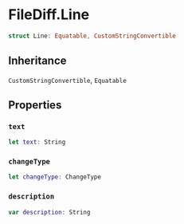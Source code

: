 # FileDiff.Line

``` swift
struct Line:​ Equatable, CustomStringConvertible
```

## Inheritance

`CustomStringConvertible`, `Equatable`

## Properties

### `text`

``` swift
let text:​ String
```

### `changeType`

``` swift
let changeType:​ ChangeType
```

### `description`

``` swift
var description:​ String
```
